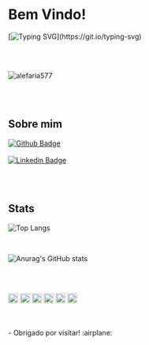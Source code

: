 # Bem Vindo!

[![Typing SVG](https://readme-typing-svg.demolab.com?font=Fira+Code&size=18&pause=1000&color=61DAFB&random=false&width=435&lines=Olá!+Meu+nome+é+Alexandre!)](https://git.io/typing-svg)

<br>
<br>

<p align="left"> <img src="https://komarev.com/ghpvc/?username=alefaria577&label=Profile%20views&color=0e75b6&style=flat" alt="alefaria577" /> </p>

<br>
<br>

## Sobre mim

[![Github Badge](https://img.shields.io/badge/-Github-000?style=flat-square&logo=Github&logoColor=white&link=https://github.com/alefaria577)](https://github.com/alefaria577)
<br>
<br>
[![Linkedin Badge](https://img.shields.io/badge/-LinkedIn-blue?style=flat-square&logo=Linkedin&logoColor=white&link=https://www.linkedin.com/in/alexandrefariadev/)](https://www.linkedin.com/in/alexandrefariadev)

<br>
<br>

## Stats

![Top Langs](https://github-readme-stats.vercel.app/api/top-langs/?username=alefaria577&hide_progress=true)

<br>

![Anurag's GitHub stats](https://github-readme-stats.vercel.app/api?username=alefaria577\&rank_icon=github&hide=stars,issues&theme=highcontrast)<br>

<br>
<br>


<code><img height="20" src="https://img.shields.io/badge/C-00599C?style=for-the-badge&logo=c&logoColor=white"></code>
<code><img height="20" src="https://img.shields.io/badge/Java-ED8B00?style=for-the-badge&logo=java&logoColor=white"></code>
<code><img height="20" src="https://img.shields.io/badge/JavaScript-323330?style=for-the-badge&logo=javascript&logoColor=F7DF1E"></code>
<code><img height="20" src="https://img.shields.io/badge/CSS3-1572B6?style=for-the-badge&logo=css3&logoColor=white"></code>
<code><img height="20" src="https://img.shields.io/badge/React-20232A?style=for-the-badge&logo=react&logoColor=61DAFB"></code>
<code><img height="20" src="https://img.shields.io/badge/Node%20js-339933?style=for-the-badge&logo=nodedotjs&logoColor=white"></code>

 <br>
<br>
- Obrigado por visitar! :airplane:
